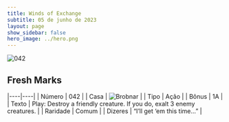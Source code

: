 ```yaml
---
title: Winds of Exchange
subtitle: 05 de junho de 2023
layout: page
show_sidebar: false
hero_image: ../hero.png
---
```


![042](https://mastervault-storage-prod.s3.amazonaws.com/media/card_front/en/600_042_7c3aec68ee8b_en.png)


## Fresh Marks

|----|----|
| Número | 042 |
| Casa | ![Brobnar](https://archonarcana.com/images/thumb/e/e0/Brobnar.png/22px-Brobnar.png "Brobnar") |
| Tipo | Ação |
| Bônus | 1A |
| Texto | Play: Destroy a friendly creature. If you do, exalt 3 enemy creatures.  |
| Raridade | Comum |
| Dizeres | “I’ll get ‘em this time...” |
